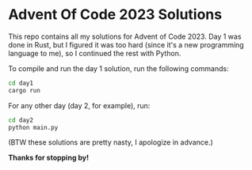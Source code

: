 # Advent Of Code 2023 Solutions

This repo contains all my solutions for Advent of Code 2023. Day 1 was done in Rust, but I figured it was too hard (since it's a new programming language to me), so I continued the rest with Python.

To compile and run the day 1 solution, run the following commands:

```bash
cd day1
cargo run
```

For any other day (day 2, for example), run:

```bash
cd day2
python main.py
```

(BTW these solutions are pretty nasty, I apologize in advance.)

**Thanks for stopping by!**